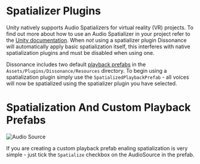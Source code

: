 # Spatializer Plugins

Unity natively supports Audio Spatializers for virtual reality (VR) projects. To find out more about how to use an Audio Spatializer in your project refer to the [Unity documentation](https://docs.unity3d.com/Manual/VRAudioSpatializer.html). When *not* using a spatializer plugin Dissonance will automatically apply basic spatialization itself, this interferes with native spatialization plugins and must be disabled when using one.

Dissonance includes two default [playback prefabs](Playback-Prefab.md) in the `Assets/Plugins/Dissonance/Resources` directory. To begin using a spatialization plugin simply use the `SpatializedPlaybackPrefab` - all voices will now be spatialized using the spatializer plugin you have selected.

# Spatialization And Custom Playback Prefabs

![Audio Source](/images/AudioSource_SpatializeHighlighted.png)

If you are creating a custom playback prefab enaling spatialization is very simple - just tick the `Spatialize` checkbox on the AudioSource in the prefab.